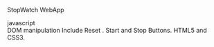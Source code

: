 StopWatch WebApp  


javascript  
DOM manipulation
Include Reset . Start and Stop Buttons.  HTML5 and CSS3. 
